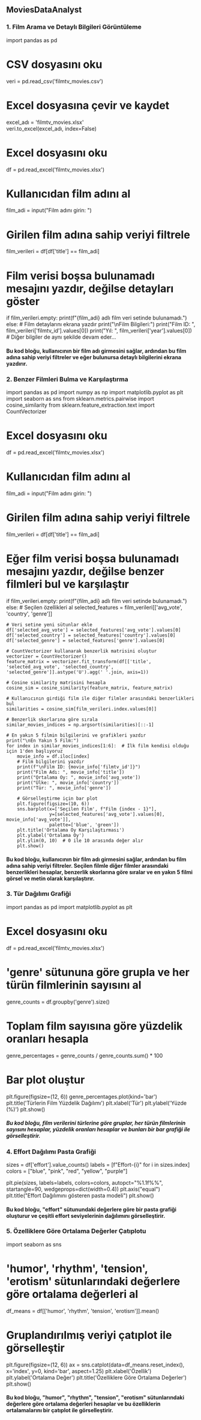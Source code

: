## MoviesDataAnalyst
### 1. Film Arama ve Detaylı Bilgileri Görüntüleme
import pandas as pd

# CSV dosyasını oku
veri = pd.read_csv('filmtv_movies.csv')

# Excel dosyasına çevir ve kaydet
excel_adı = 'filmtv_movies.xlsx'  
veri.to_excel(excel_adı, index=False)

# Excel dosyasını oku
df = pd.read_excel('filmtv_movies.xlsx')

# Kullanıcıdan film adını al
film_adi = input("Film adını girin: ")

# Girilen film adına sahip veriyi filtrele
film_verileri = df[df['title'] == film_adi]

# Film verisi boşsa bulunamadı mesajını yazdır, değilse detayları göster
if film_verileri.empty:
    print(f"{film_adi} adlı film veri setinde bulunamadı.")
else:
    # Film detaylarını ekrana yazdır
    print("\nFilm Bilgileri:")
    print("Film ID: ", film_verileri['filmtv_id'].values[0])
    print("Yıl: ", film_verileri['year'].values[0])
    # Diğer bilgiler de aynı şekilde devam eder...
#### Bu kod bloğu, kullanıcının bir film adı girmesini sağlar, ardından bu film adına sahip veriyi filtreler ve eğer bulunursa detaylı bilgilerini ekrana yazdırır.
### 2. Benzer Filmleri Bulma ve Karşılaştırma
import pandas as pd
import numpy as np
import matplotlib.pyplot as plt
import seaborn as sns
from sklearn.metrics.pairwise import cosine_similarity
from sklearn.feature_extraction.text import CountVectorizer

# Excel dosyasını oku
df = pd.read_excel('filmtv_movies.xlsx')

# Kullanıcıdan film adını al
film_adi = input("Film adını girin: ")

# Girilen film adına sahip veriyi filtrele
film_verileri = df[df['title'] == film_adi]

# Eğer film verisi boşsa bulunamadı mesajını yazdır, değilse benzer filmleri bul ve karşılaştır
if film_verileri.empty:
    print(f"{film_adi} adlı film veri setinde bulunamadı.")
else:
    # Seçilen özellikleri al
    selected_features = film_verileri[['avg_vote', 'country', 'genre']]

    # Veri setine yeni sütunlar ekle
    df['selected_avg_vote'] = selected_features['avg_vote'].values[0]
    df['selected_country'] = selected_features['country'].values[0]
    df['selected_genre'] = selected_features['genre'].values[0]

    # CountVectorizer kullanarak benzerlik matrisini oluştur
    vectorizer = CountVectorizer()
    feature_matrix = vectorizer.fit_transform(df[['title', 'selected_avg_vote', 'selected_country', 'selected_genre']].astype('U').agg(' '.join, axis=1))

    # Cosine similarity matrisini hesapla
    cosine_sim = cosine_similarity(feature_matrix, feature_matrix)

    # Kullanıcının girdiği film ile diğer filmler arasındaki benzerlikleri bul
    similarities = cosine_sim[film_verileri.index.values[0]]

    # Benzerlik skorlarına göre sırala
    similar_movies_indices = np.argsort(similarities)[::-1]

    # En yakın 5 filmin bilgilerini ve grafikleri yazdır
    print("\nEn Yakın 5 Film:")
    for index in similar_movies_indices[1:6]:  # İlk film kendisi olduğu için 1'den başlıyoruz
        movie_info = df.iloc[index]
        # Film bilgilerini yazdır
        print(f"\nFilm ID: {movie_info['filmtv_id']}")
        print("Film Adı: ", movie_info['title'])
        print("Ortalama Oy: ", movie_info['avg_vote'])
        print("Ülke: ", movie_info['country'])
        print("Tür: ", movie_info['genre'])

        # Görselleştirme için bar plot
        plt.figure(figsize=(10, 6))
        sns.barplot(x=['Seçilen Film', f"Film {index - 1}"],
                    y=[selected_features['avg_vote'].values[0], movie_info['avg_vote']],
                    palette=['blue', 'green'])
        plt.title('Ortalama Oy Karşılaştırması')
        plt.ylabel('Ortalama Oy')
        plt.ylim(0, 10)  # 0 ile 10 arasında değer alır
        plt.show()
#### Bu kod bloğu, kullanıcının bir film adı girmesini sağlar, ardından bu film adına sahip veriyi filtreler. Seçilen filmle diğer filmler arasındaki benzerlikleri hesaplar, benzerlik skorlarına göre sıralar ve en yakın 5 filmi görsel ve metin olarak karşılaştırır.
### 3. Tür Dağılımı Grafiği
import pandas as pd
import matplotlib.pyplot as plt

# Excel dosyasını oku
df = pd.read_excel('filmtv_movies.xlsx')

# 'genre' sütununa göre grupla ve her türün filmlerinin sayısını al
genre_counts = df.groupby('genre').size()

# Toplam film sayısına göre yüzdelik oranları hesapla
genre_percentages = genre_counts / genre_counts.sum() * 100

# Bar plot oluştur
plt.figure(figsize=(12, 6))
genre_percentages.plot(kind='bar')
plt.title('Türlerin Film Yüzdelik Dağılımı')
plt.xlabel('Tür')
plt.ylabel('Yüzde (%)')
plt.show()

##### Bu kod bloğu, film verilerini türlerine göre gruplar, her türün filmlerinin sayısını hesaplar, yüzdelik oranları hesaplar ve bunları bir bar grafiği ile görselleştirir.
### 4. Effort Dağılımı Pasta Grafiği
sizes = df['effort'].value_counts()
labels = [f"Effort-{i}" for i in sizes.index]
colors = ["blue", "pink", "red", "yellow", "purple"]

plt.pie(sizes, labels=labels, colors=colors, autopct="%1.1f%%", startangle=90, wedgeprops=dict(width=0.4))
plt.axis("equal")
plt.title("Effort Dağılımını gösteren pasta modeli")
plt.show()
#### Bu kod bloğu, "effort" sütunundaki değerlere göre bir pasta grafiği oluşturur ve çeşitli effort seviyelerinin dağılımını görselleştirir.
### 5. Özelliklere Göre Ortalama Değerler Çatıplotu
import seaborn as sns

# 'humor', 'rhythm', 'tension', 'erotism' sütunlarındaki değerlere göre ortalama değerleri al
df_means = df[['humor', 'rhythm', 'tension', 'erotism']].mean()

# Gruplandırılmış veriyi çatıplot ile görselleştir
plt.figure(figsize=(12, 6))
ax = sns.catplot(data=df_means.reset_index(), x='index', y=0, kind='bar', aspect=1.25)
plt.xlabel('Özellik')
plt.ylabel('Ortalama Değer')
plt.title('Özelliklere Göre Ortalama Değerler')
plt.show()
#### Bu kod bloğu, "humor", "rhythm", "tension", "erotism" sütunlarındaki değerlere göre ortalama değerleri hesaplar ve bu özelliklerin ortalamalarını bir çatıplot ile görselleştirir.
